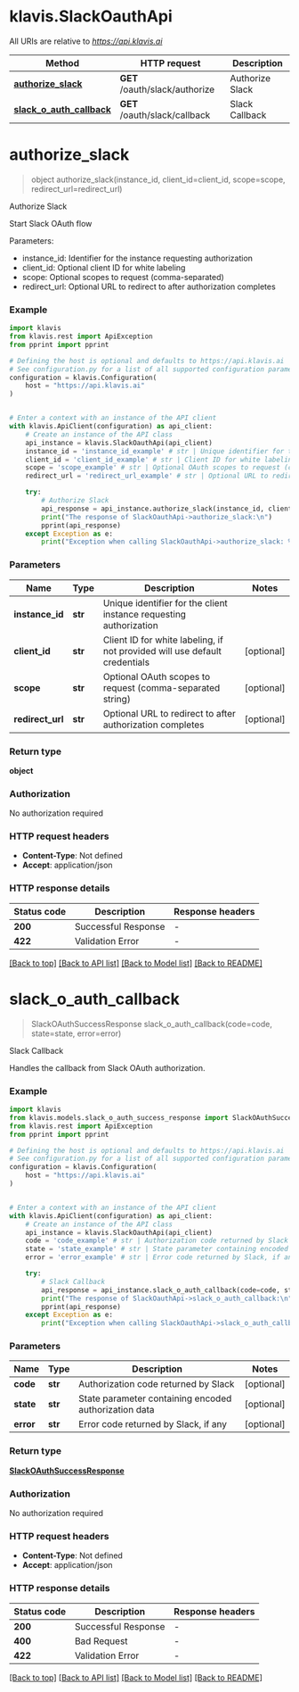 # klavis.SlackOauthApi

All URIs are relative to *https://api.klavis.ai*

Method | HTTP request | Description
------------- | ------------- | -------------
[**authorize_slack**](SlackOauthApi.md#authorize_slack) | **GET** /oauth/slack/authorize | Authorize Slack
[**slack_o_auth_callback**](SlackOauthApi.md#slack_o_auth_callback) | **GET** /oauth/slack/callback | Slack Callback


# **authorize_slack**
> object authorize_slack(instance_id, client_id=client_id, scope=scope, redirect_url=redirect_url)

Authorize Slack

Start Slack OAuth flow

Parameters:
- instance_id: Identifier for the instance requesting authorization
- client_id: Optional client ID for white labeling
- scope: Optional scopes to request (comma-separated)
- redirect_url: Optional URL to redirect to after authorization completes

### Example


```python
import klavis
from klavis.rest import ApiException
from pprint import pprint

# Defining the host is optional and defaults to https://api.klavis.ai
# See configuration.py for a list of all supported configuration parameters.
configuration = klavis.Configuration(
    host = "https://api.klavis.ai"
)


# Enter a context with an instance of the API client
with klavis.ApiClient(configuration) as api_client:
    # Create an instance of the API class
    api_instance = klavis.SlackOauthApi(api_client)
    instance_id = 'instance_id_example' # str | Unique identifier for the client instance requesting authorization
    client_id = 'client_id_example' # str | Client ID for white labeling, if not provided will use default credentials (optional)
    scope = 'scope_example' # str | Optional OAuth scopes to request (comma-separated string) (optional)
    redirect_url = 'redirect_url_example' # str | Optional URL to redirect to after authorization completes (optional)

    try:
        # Authorize Slack
        api_response = api_instance.authorize_slack(instance_id, client_id=client_id, scope=scope, redirect_url=redirect_url)
        print("The response of SlackOauthApi->authorize_slack:\n")
        pprint(api_response)
    except Exception as e:
        print("Exception when calling SlackOauthApi->authorize_slack: %s\n" % e)
```



### Parameters


Name | Type | Description  | Notes
------------- | ------------- | ------------- | -------------
 **instance_id** | **str**| Unique identifier for the client instance requesting authorization | 
 **client_id** | **str**| Client ID for white labeling, if not provided will use default credentials | [optional] 
 **scope** | **str**| Optional OAuth scopes to request (comma-separated string) | [optional] 
 **redirect_url** | **str**| Optional URL to redirect to after authorization completes | [optional] 

### Return type

**object**

### Authorization

No authorization required

### HTTP request headers

 - **Content-Type**: Not defined
 - **Accept**: application/json

### HTTP response details

| Status code | Description | Response headers |
|-------------|-------------|------------------|
**200** | Successful Response |  -  |
**422** | Validation Error |  -  |

[[Back to top]](#) [[Back to API list]](../README.md#documentation-for-api-endpoints) [[Back to Model list]](../README.md#documentation-for-models) [[Back to README]](../README.md)

# **slack_o_auth_callback**
> SlackOAuthSuccessResponse slack_o_auth_callback(code=code, state=state, error=error)

Slack Callback

Handles the callback from Slack OAuth authorization.

### Example


```python
import klavis
from klavis.models.slack_o_auth_success_response import SlackOAuthSuccessResponse
from klavis.rest import ApiException
from pprint import pprint

# Defining the host is optional and defaults to https://api.klavis.ai
# See configuration.py for a list of all supported configuration parameters.
configuration = klavis.Configuration(
    host = "https://api.klavis.ai"
)


# Enter a context with an instance of the API client
with klavis.ApiClient(configuration) as api_client:
    # Create an instance of the API class
    api_instance = klavis.SlackOauthApi(api_client)
    code = 'code_example' # str | Authorization code returned by Slack (optional)
    state = 'state_example' # str | State parameter containing encoded authorization data (optional)
    error = 'error_example' # str | Error code returned by Slack, if any (optional)

    try:
        # Slack Callback
        api_response = api_instance.slack_o_auth_callback(code=code, state=state, error=error)
        print("The response of SlackOauthApi->slack_o_auth_callback:\n")
        pprint(api_response)
    except Exception as e:
        print("Exception when calling SlackOauthApi->slack_o_auth_callback: %s\n" % e)
```



### Parameters


Name | Type | Description  | Notes
------------- | ------------- | ------------- | -------------
 **code** | **str**| Authorization code returned by Slack | [optional] 
 **state** | **str**| State parameter containing encoded authorization data | [optional] 
 **error** | **str**| Error code returned by Slack, if any | [optional] 

### Return type

[**SlackOAuthSuccessResponse**](SlackOAuthSuccessResponse.md)

### Authorization

No authorization required

### HTTP request headers

 - **Content-Type**: Not defined
 - **Accept**: application/json

### HTTP response details

| Status code | Description | Response headers |
|-------------|-------------|------------------|
**200** | Successful Response |  -  |
**400** | Bad Request |  -  |
**422** | Validation Error |  -  |

[[Back to top]](#) [[Back to API list]](../README.md#documentation-for-api-endpoints) [[Back to Model list]](../README.md#documentation-for-models) [[Back to README]](../README.md)

